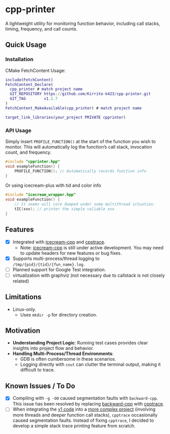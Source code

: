 # cpp-printer

A lightweight utility for monitoring function behavior, including call stacks, timing, frequency, and call counts.

## Quick Usage

### Installation

CMake FetchContent Usage:

```m
include(FetchContent)
FetchContent_Declare(
  cpp_printer # match project name
  GIT_REPOSITORY https://github.com/Kirrito-k423/cpp-printer.git
  GIT_TAG        v1.2.7
)
FetchContent_MakeAvailable(cpp_printer) # match project name

target_link_libraries(your_project PRIVATE cpprinter)
```

### API Usage
 
Simply insert `PROFILE_FUNCTION()` at the start of the function you wish to monitor. This will automatically log the function’s call stack, invocation count, and frequency.

```cpp
#include "cpprinter.hpp"
void exampleFunction() {
    PROFILE_FUNCTION(); // Automatically records function info
}
```

Or using icecream-plus with tid and color info

```cpp
#include "icecream_wrapper.hpp"
void exampleFunction() {
    // It seems will core dumped under some multithread situation.
    tIC(xxx); // printer the simple valiable xxx
}
```

## Features

* [x] Integrated with [icecream-cpp](https://github.com/renatoGarcia/icecream-cpp) and [cpptrace](https://github.com/jeremy-rifkin/cpptrace).
  * Note: [icecream-cpp](https://github.com/renatoGarcia/icecream-cpp) is still under active development. You may need to update headers for new features or bug fixes.
* [x] Supports multi-process/thread logging to `/tmp/{pid}/{tid}/{fun_name}.log`.
* [ ] Planned support for Google Test integration.
* [ ] virtualization with graphviz (not necessary due to callstack is not closely related)

## Limitations

* Linux-only.
  * Uses `mkdir -p` for directory creation.

## Motivation

* **Understanding Project Logic**: Running test cases provides clear insights into project flow and behavior.
* **Handling Multi-Process/Thread Environments**:
    * GDB is often cumbersome in these scenarios.
    * Logging directly with `cout` can clutter the terminal output, making it difficult to trace.

## Known Issues / To Do

* [x] Compiling with `-g -O0` caused segmentation faults with `backward-cpp`. This issue has been resolved by replacing [backward-cpp](https://github.com/bombela/backward-cpp/tree/master) with [cpptrace](https://github.com/jeremy-rifkin/cpptrace).
* [ ] When integrating the [v1 code](https://github.com/Kirrito-k423/cpp-printer/releases/tag/v1.0) into a [more complex project](https://gitee.com/shaojiemike/pytorch/tree/v2.1.0/) (involving more threads and deeper function call stacks), `cpptrace` occasionally caused segmentation faults. Instead of fixing `cpptrace`, I decided to develop a simple stack trace printing feature from scratch.